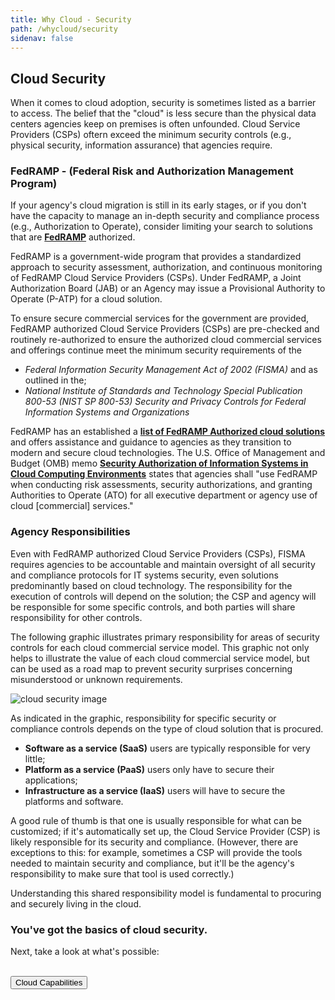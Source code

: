```yaml
---
title: Why Cloud - Security
path: /whycloud/security
sidenav: false
---
```


## Cloud Security


When it comes to cloud adoption, security is sometimes listed as a barrier to access. The belief that the "cloud" is less secure than the physical data centers agencies keep on premises is often unfounded.  Cloud Service Providers (CSPs) oftern exceed the minimum security controls (e.g., physical security, information assurance) that agencies require.

### FedRAMP - (Federal Risk and Authorization Management Program)

If your agency's cloud migration is still in its early stages, or if you don't have the capacity to manage an in-depth security and compliance process (e.g., Authorization to Operate), consider limiting your search to solutions that are [**FedRAMP**](https://www.fedramp.gov) authorized. 

FedRAMP is a government-wide program that provides a standardized approach to security assessment, authorization, and continuous monitoring of FedRAMP Cloud Service Providers (CSPs). Under FedRAMP, a Joint Authorization Board (JAB) or an Agency may issue a Provisional Authority to Operate (P-ATP) for a cloud solution.

To ensure secure commercial services for the government are provided, FedRAMP authorized Cloud Service Providers (CSPs) are pre-checked and routinely re-authorized to ensure the authorized cloud commercial services and offerings continue meet the minimum security requirements of the
- _Federal Information Security Management Act of 2002 (FISMA)_ and as outlined in the;
- _National Institute of Standards and Technology Special Publication 800-53 (NIST SP 800-53) Security and Privacy Controls for Federal Information Systems and Organizations_

FedRAMP has an established a [**list of FedRAMP Authorized cloud solutions**](https://marketplace.fedramp.gov/#/products?sort=productName) and offers assistance and guidance to agencies as they transition to modern and secure cloud technologies. The U.S. Office of Management and Budget (OMB) memo [**Security Authorization of Information Systems in Cloud Computing Environments**](https://www.fedramp.gov/assets/resources/documents/FedRAMP_Policy_Memo.pdf) states that agencies shall  "use FedRAMP when conducting risk assessments, security authorizations, and granting Authorities to Operate (ATO) for all executive department or agency use of cloud [commercial] services."  


### Agency Responsibilities

Even with FedRAMP authorized Cloud Service Providers (CSPs), FISMA requires agencies to be accountable and maintain oversight of all security and compliance protocols for IT systems security, even solutions predominantly based on cloud technology.  The responsibility for the execution of controls will depend on the solution; the CSP and agency will be responsible for some specific controls, and both parties will share responsibility for other controls.

The following graphic illustrates primary responsibility for areas of security controls for each cloud commercial service model.  This graphic not only helps to illustrate the value of each cloud commercial service model, but can be used as a road map to prevent security surprises concerning misunderstood or unknown requirements.

<p><img alt="cloud security image" src="https://hallways.cap.gsa.gov/system/files/iaas-paas-monitor-1554998012.png" /></p>

As indicated in the graphic, responsibility for specific security or compliance controls depends on the type of cloud solution that is procured. 
- **Software as a service (SaaS)** users are typically responsible for very little; 
- **Platform as a service (PaaS)** users only have to secure their applications; 
- **Infrastructure as a service (IaaS)** users will have to secure the platforms and software. 

A good rule of thumb is that one is usually responsible for what can be customized; if it's automatically set up, the Cloud Service Provider (CSP) is likely responsible for its security and compliance. (However, there are exceptions to this: for example, sometimes a CSP will provide the tools needed to maintain security and compliance, but it'll be the agency's responsibility to make sure that tool is used correctly.) 

Understanding this shared responsibility model is fundamental to procuring and securely living in the cloud.

<div class="usa-alert usa-alert--success" >
  <div class="usa-alert__body">
    <h3 class="usa-alert__heading">You've got the basics of cloud security.</h3>
    <p class="usa-alert__text">Next, take a look at what's possible:</p><br />
    <a href="/whycloud/technicalcapabilities"><button class="usa-button">Cloud Capabilities</button></a>
  </div>
</div>